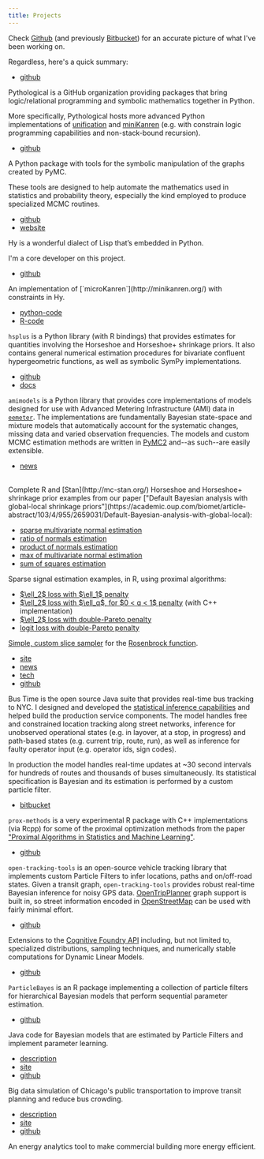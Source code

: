 ```yaml
---
title: Projects
---
```


Check [Github](https://github.com/brandonwillard) (and previously
[Bitbucket](https://bitbucket.io/brandonwillard)) for an accurate picture of what I've been working on.

Regardless, here's a quick summary:


<div class='project' name="Pythological" markdown>
<ul class='project-links'>
  <li><a href="https://github.com/pythological">github</a></li>
</ul>
Pythological is a GitHub organization providing packages that bring
logic/relational programming and symbolic mathematics together in
Python.

More specifically, Pythological hosts more advanced Python implementations of [unification](https://github.com/pythological/unification) and [miniKanren](https://github.com/pythological/kanren) (e.g. with constrain logic programming capabilities and non-stack-bound recursion).
</div>

<div class='project' name="symbolic-pymc" markdown>
<ul class='project-links'>
  <li><a href="https://github.com/pymc-devs/symbolic-pymc">github</a></li>
</ul>
A Python package with tools for the symbolic manipulation of the graphs created by PyMC.

These tools are designed to help automate the mathematics used in statistics and
probability theory, especially the kind employed to produce specialized MCMC
routines.
</div>

<div class='project' name="Hy" markdown>
<ul class='project-links'>
  <li><a href="https://github.com/hylang/hy">github</a></li>
  <li><a href="http://docs.hylang.org/en/stable/">website</a></li>
</ul>
Hy is a wonderful dialect of Lisp that’s embedded in Python.

I'm a core developer on this project.
</div>

<div class='project' name="hypoKanren" markdown>
<ul class='project-links'>
  <li><a href="https://github.com/brandonwillard/hypoKanren">github</a></li>
</ul>
An implementation of [`microKanren`](http://minikanren.org/) with constraints in Hy.
</div>

<div class='project' name="hsplus" markdown>
<ul class='project-links'>
  <li><a href="https://bitbucket.org/bayes-horseshoe-plus/hsplus-python-pkg">python-code</a></li>
  <li><a href="https://bitbucket.org/bayes-horseshoe-plus/hsplus-r-pkg">R-code</a></li>
</ul>

`hsplus` is a Python library (with R bindings) that provides estimates for
quantities involving the Horseshoe and Horseshoe+ shrinkage priors.
It also contains general numerical estimation procedures for bivariate confluent
hypergeometric functions, as well as symbolic SymPy implementations.

</div>

<div class='project' name="amimodels" markdown>
<ul class='project-links'>
  <li><a href="https://github.com/brandonwillard/amimodels">github</a></li>
  <li><a href="https://amimodels.readthedocs.io/en/latest/methodology.html">docs</a></li>
</ul>

`amimodels` is a Python library that provides core implementations of models
designed for use with Advanced Metering Infrastructure (AMI) data in
[`eemeter`](http://www.openeemeter.org/). The implementations
are fundamentally Bayesian state-space and mixture models that automatically
account for the systematic changes, missing data and varied observation
frequencies. The models and custom MCMC estimation methods are written in
[PyMC2](https://pymc-devs.github.io/pymc/) and--as such--are easily extensible.

</div>

<div class='project' name="estimation examples" markdown>
<ul class='project-links'>
  <li><a href="http://andrewgelman.com/2015/02/17/bayesian-survival-analysis-horseshoe-priors/">news</a></li>
</ul>

<br>
Complete R and [Stan](http://mc-stan.org/) Horseshoe and Horseshoe+ shrinkage prior examples from our paper
["Default Bayesian analysis with global-local shrinkage priors"](https://academic.oup.com/biomet/article-abstract/103/4/955/2659031/Default-Bayesian-analysis-with-global-local):
<ul>
  <li><a href="https://brandonwillard.bitbucket.io/bayes-horseshoe-plus/horseshoe-stan-nvm.html">sparse multivariate normal estimation</a>
  </li>
  <li><a href="https://brandonwillard.bitbucket.io/bayes-horseshoe-plus/horseshoe-stan-fc.html">ratio of normals estimation</a>
  </li>
  <li><a href="https://brandonwillard.bitbucket.io/bayes-horseshoe-plus/horseshoe-stan-pm.html">product of normals estimation</a>
  </li>
  <li><a href="https://brandonwillard.bitbucket.io/bayes-horseshoe-plus/horseshoe-stan-efron-max.html">max of multivariate normal estimation</a>
  </li>
  <li><a href="https://brandonwillard.bitbucket.io/bayes-horseshoe-plus/horseshoe-stan-efron-sum.html">sum of squares estimation</a>
  </li>
</ul>

Sparse signal estimation examples, in R, using proximal algorithms:
<ul>
  <li><a href="https://brandonwillard.bitbucket.io/bayes-map/bayes-map-l2-l1-example.html">$\ell_2$ loss with $\ell_1$ penalty</a>
  </li>
  <li><a href="https://brandonwillard.bitbucket.io/bayes-map/bayes-map-l2-lq-example.html">$\ell_2$ loss with $\ell_q$, for $0 < q < 1$ penalty</a> (with C++ implementation)
  </li>
  <li><a href="https://brandonwillard.bitbucket.io/bayes-map/bayes-map-l2-pareto-example.html">$\ell_2$ loss with double-Pareto penalty</a>
  </li>
  <li><a href="https://brandonwillard.bitbucket.io/bayes-map/bayes-map-logit-pareto-example.html">logit loss with double-Pareto penalty</a>
  </li>
</ul>

  [Simple, custom slice sampler](https://brandonwillard.bitbucket.io/bayes-optimization/bayes-opt-rosenbrock.html) for the
  [Rosenbrock function](https://en.wikipedia.org/wiki/Rosenbrock_function).
</div>

<div class='project' name="MTA Bus Time" markdown>
<ul class='project-links'>
  <li><a href="http://bustime.mta.info/">site</a></li>
  <li><a href="http://gothamist.com/2014/02/24/mtas_real_time_bus_tracking_info_ex.php">news</a></li>
  <li><a href="http://bustime.mta.info/wiki/Main/Technology">tech</a></li>
  <li><a href="https://github.com/camsys/onebusaway-nyc/commits?author=brandonwillard">github</a></li>
</ul>

Bus Time is the open source Java suite that provides real-time bus tracking to
NYC.  I designed and developed the
[statistical inference capabilities](https://github.com/camsys/onebusaway-nyc/wiki/Inference-Engine) and
helped build the production service components.  The model handles free and
constrained location tracking along street networks, inference for unobserved
operational states (e.g. in layover, at a stop, in progress) and path-based
states (e.g.  current trip, route, run), as well as inference for faulty
operator input (e.g.  operator ids, sign codes).

In production the model handles real-time updates at ~30 second intervals for
hundreds of routes and thousands of buses simultaneously.  Its statistical
specification is Bayesian and its estimation is performed by a custom particle
filter.
</div>

<div class='project' name="prox-methods" markdown>
<ul class='project-links'>
  <li><a href="https://bitbucket.org/prox-methods-in-stats/prox-methods-rpkg">bitbucket</a></li>
</ul>

`prox-methods` is a very experimental R package with C++ implementations (via Rcpp) for some of the
proximal optimization methods from the paper
["Proximal Algorithms in Statistics and Machine Learning"](https://projecteuclid.org/euclid.ss/1449670858).

</div>

<div class='project' name="open-tracking-tools" markdown>
<ul class='project-links'>
  <li><a href="https://github.com/brandonwillard/open-tracking-tools">github</a></li>
</ul>

`open-tracking-tools` is an open-source vehicle tracking library that
implements custom Particle Filters to infer locations, paths and on/off-road
states.  Given a transit graph, `open-tracking-tools` provides robust real-time
Bayesian inference for noisy GPS data.
[OpenTripPlanner](http://www.opentripplanner.org/uses) graph support is built in,
so street information encoded in [OpenStreetMap](https://www.openstreetmap.org/) can
be used with fairly minimal effort.
</div>

<div class='project' name="StatsLibExtensions" markdown>
<ul class='project-links'>
  <li><a href="https://github.com/brandonwillard/statslibextensions">github</a></li>
</ul>

Extensions to the [Cognitive Foundry API](https://github.com/algorithmfoundry/Foundry)
including, but not limited to, specialized distributions, sampling techniques,
and numerically stable computations for Dynamic Linear Models.
</div>

<div class='project' name="ParticleBayes" markdown>
<ul class='project-links'>
  <li><a href="https://github.com/brandonwillard/particlebayes">github</a></li>
</ul>

`ParticleBayes` is an R package implementing a collection of particle filters
for hierarchical Bayesian models that perform sequential parameter estimation.
</div>

<div class='project' name="ParticleLearningModels" markdown>
<ul class='project-links'>
  <li><a href="https://github.com/brandonwillard/particlelearningmodels">github</a></li>
</ul>

Java code for Bayesian models that are estimated by Particle Filters and
implement parameter learning.
</div>

<div class='project' name="CTA-sim" markdown>
<ul class='project-links'>
  <li><a href="https://dssg.uchicago.edu/cta-why-bus-crowding-happens-and-how-data-can-help">description</a></li>
  <li><a href="https://dssg.uchicago.edu/project/simulating-better-bus-service/">site</a></li>
  <li><a href="https://github.com/dssg/cta-sim">github</a></li>
</ul>

Big data simulation of Chicago's public transportation to improve
transit planning and reduce bus crowding.
</div>

<div class='project' name="energywise" markdown>
<ul class='project-links'>
  <li><a href="https://github.com/dssg/energywise/wiki/Problem">description</a></li>
  <li><a href="https://dssg.uchicago.edu/project/predicting-building-energy-savings/">site</a></li>
  <li><a href="https://github.com/dssg/energywise">github</a></li>
</ul>

An energy analytics tool to make commercial building more energy efficient.
</div>
